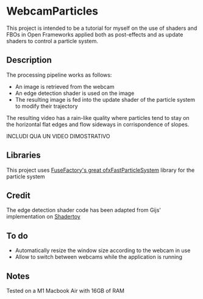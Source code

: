 # WebcamParticles
This project is intended to be a tutorial for myself on the use of shaders and FBOs in Open Frameworks applied both as post-effects and as update shaders to control a particle system.

## Description
The processing pipeline works as follows:
- An image is retrieved from the webcam
- An edge detection shader is used on the image
- The resulting image is fed into the update shader of the particle system to modify their trajectory

The resulting video has a rain-like quality where particles tend to stay on the horizontal flat edges and flow sideways in corrispondence of slopes.

INCLUDI QUA UN VIDEO DIMOSTRATIVO

## Libraries
This project uses [FuseFactory's great ofxFastParticleSystem](https://github.com/fusefactory/ofxFastParticleSystem?tab=readme-ov-file) library for the particle system 

## Credit
The edge detection shader code has been adapted from Gijs' implementation on [ Shadertoy](https://www.shadertoy.com/view/td2yDm)  

## To do
- Automatically resize the window size according to the webcam in use
- Allow to switch between webcams while the application is running

## Notes
Tested on a M1 Macbook Air with 16GB of RAM
